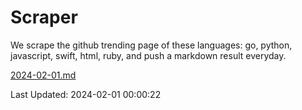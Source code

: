 # Scraper

We scrape the github trending page of these languages: go, python, javascript, swift, html, ruby, and push a markdown result everyday.

[2024-02-01.md](https://github.com/henson/Scraper/blob/master/2024-02-01.md)

Last Updated: 2024-02-01 00:00:22